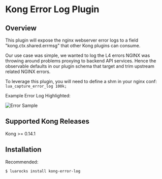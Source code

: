 # Kong Error Log Plugin
## Overview
  This plugin will expose the nginx webserver error logs to a field "kong.ctx.shared.errmsg" that other Kong plugins can consume.
  
  Our use case was simple, we wanted to log the L4 errors NGINX was throwing around problems proxying to backend API services. Hence the observable defaults in our plugin schema that target and trim upstream related NGINX errors.
   
  To leverage this plugin, you will need to define a shm in your nginx conf:
  ```lua_capture_error_log 100k;``` 
  
  Example Error Log Highlighted:

  ![Error Sample](NginxUpstreamErrorMsg.png)
  
## Supported Kong Releases
Kong >= 0.14.1

## Installation
Recommended:
```
$ luarocks install kong-error-log
```